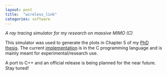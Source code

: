 ```yaml
---
layout: post
title:  "wireless_link"
categories: software
---
```

_A ray tracing simulator for my research on massive MIMO (C)_

<!--more-->

This simulator was used to generate the plots in Chapter 5 of my [PhD thesis](https://searchworks.stanford.edu/view/12137362).  The current [implementation](https://github.com/mainakch/wireless_link) is in the C programming language and is mainly meant for experimental/research use.  

A port to C++ and an official release is being planned for the near future.  Stay tuned!
